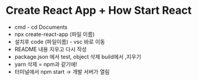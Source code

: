 # Create React App + How Start React
*  cmd - cd Documents
* npx create-react-app (파일 이름)
* 설치후 code (파일이름) - vsc 바로 이동
* README 내용 지우고 다시 작성
* package.json 에서 test, object 삭제 build에서 ,지우기
* yarn 삭제 = npm과 같기에!
* 터미널에서 npm start -> 개발 서버가 열림
